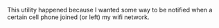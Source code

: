 This utility happened because I wanted some way to be notified when a certain cell phone joined (or left) my wifi network. 